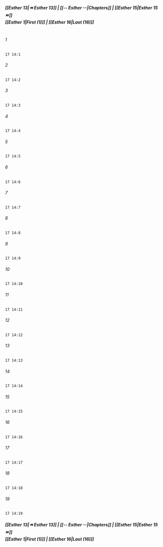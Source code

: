 
##### **[[Esther 13|⏪ Esther 13]] | [[-- Esther --|Chapters]] | [[Esther 15|Esther 15 ⏩]]**<br>**[[Esther 1|First (1)]] | [[Esther 16|Last (16)]]**<br><br>

###### 1
``` verse
17 14:1
```
###### 2
``` verse
17 14:2
```
###### 3
``` verse
17 14:3
```
###### 4
``` verse
17 14:4
```
###### 5
``` verse
17 14:5
```
###### 6
``` verse
17 14:6
```
###### 7
``` verse
17 14:7
```
###### 8
``` verse
17 14:8
```
###### 9
``` verse
17 14:9
```
###### 10
``` verse
17 14:10
```
###### 11
``` verse
17 14:11
```
###### 12
``` verse
17 14:12
```
###### 13
``` verse
17 14:13
```
###### 14
``` verse
17 14:14
```
###### 15
``` verse
17 14:15
```
###### 16
``` verse
17 14:16
```
###### 17
``` verse
17 14:17
```
###### 18
``` verse
17 14:18
```
###### 19
``` verse
17 14:19
```

##### **[[Esther 13|⏪ Esther 13]] | [[-- Esther --|Chapters]] | [[Esther 15|Esther 15 ⏩]]**<br>**[[Esther 1|First (1)]] | [[Esther 16|Last (16)]]**
